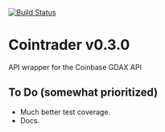 [![Build Status](https://travis-ci.org/nicdev/cointrader.svg?branch=master)](https://travis-ci.org/nicdev/cointrader)

# Cointrader v0.3.0
API wrapper for the Coinbase GDAX API

## To Do (somewhat prioritized)
* Much better test coverage.
* Docs.
